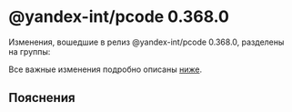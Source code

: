 # @yandex-int/pcode 0.368.0

<!-- ЧЕЛОВЕЧЕСКОЕ ВСТУПЛЕНИЕ -->

Изменения, вошедшие в релиз @yandex-int/pcode 0.368.0, разделены на группы:

Все важные изменения подробно описаны [ниже](#Пояснения).

## Пояснения

